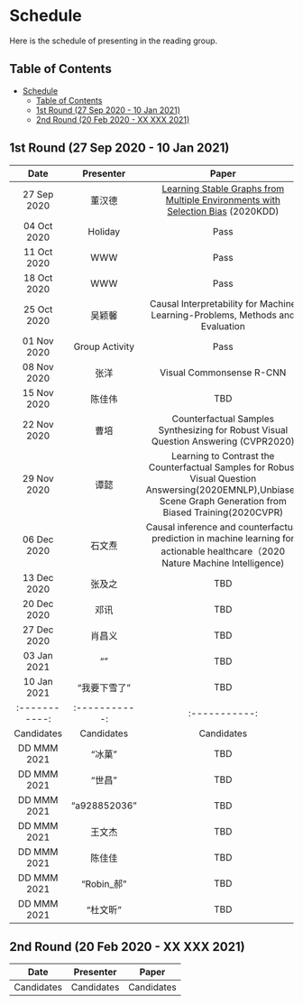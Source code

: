 # Schedule
Here is the schedule of presenting in the reading group.

## Table of Contents
- [Schedule](#schedule)
  - [Table of Contents](#table-of-contents)
  - [1st Round (27 Sep 2020 - 10 Jan 2021)](#1st-round-27-sep-2020---10-jan-2021)
  - [2nd Round (20 Feb 2020 - XX XXX 2021)](#2nd-round-20-feb-2020---xx-xxx-2021)

## 1st Round (27 Sep 2020 - 10 Jan 2021)
| Date | Presenter | Paper |
| :-----------: | :-----------: | :-----------: |
| 27 Sep 2020 | 董汉德 | [Learning Stable Graphs from Multiple Environments with Selection Bias](https://dl.acm.org/doi/abs/10.1145/3394486.3403270) (2020KDD) |
| 04 Oct 2020 | Holiday | Pass |
| 11 Oct 2020 | WWW | Pass |
| 18 Oct 2020 | WWW | Pass |
| 25 Oct 2020 | 吴颖馨 | Causal Interpretability for Machine Learning-Problems, Methods and Evaluation|
| 01 Nov 2020 | Group Activity | Pass |
| 08 Nov 2020 | 张洋 | Visual Commonsense R-CNN |
| 15 Nov 2020 | 陈佳伟| TBD |
| 22 Nov 2020 | 曹培 | Counterfactual Samples Synthesizing for Robust Visual Question Answering (CVPR2020)|
| 29 Nov 2020 | 谭懿 | Learning to Contrast the Counterfactual Samples for Robust Visual Question Answersing(2020EMNLP),Unbiased Scene Graph Generation from Biased Training(2020CVPR) |
| 06 Dec 2020 | 石文焘 | Causal inference and counterfactual prediction in machine learning for actionable healthcare（2020 Nature Machine Intelligence) |
| 13 Dec 2020 | 张及之 | TBD |
| 20 Dec 2020 | 邓讯 | TBD |
| 27 Dec 2020 | 肖昌义 | TBD |
| 03 Jan 2021 | “” | TBD |
| 10 Jan 2021 |“我要下雪了”| TBD |
| :-----------: | :-----------: | :-----------: |
| Candidates | Candidates | Candidates |
| DD MMM 2021 | “冰菓” | TBD |
| DD MMM 2021 | “世昌” | TBD |
| DD MMM 2021 | “a928852036” | TBD |
| DD MMM 2021 | 王文杰 | TBD |
| DD MMM 2021 | 陈佳佳 | TBD |
| DD MMM 2021 | “Robin_郝” | TBD |
| DD MMM 2021 | “杜文昕” | TBD |


## 2nd Round (20 Feb 2020 - XX XXX 2021)
| Date | Presenter | Paper |
| :-----------: | :-----------: | :-----------: |
| Candidates | Candidates | Candidates |

